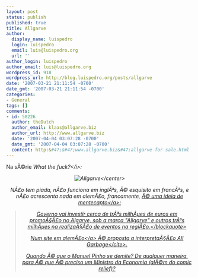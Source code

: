 ```yaml
---
layout: post
status: publish
published: true
title: Allgarve
author:
  display_name: luispedro
  login: luispedro
  email: luis@luispedro.org
  url: ''
author_login: luispedro
author_email: luis@luispedro.org
wordpress_id: 918
wordpress_url: http://blog.luispedro.org/posts/allgarve
date: '2007-03-21 21:11:54 -0700'
date_gmt: '2007-03-21 21:11:54 -0700'
categories:
- General
tags: []
comments:
- id: 58226
  author: theDutch
  author_email: klaas@allgarve.biz
  author_url: http://www.allgarve.biz
  date: '2007-04-04 03:07:28 -0700'
  date_gmt: '2007-04-04 03:07:28 -0700'
  content: http:&#47;&#47;www.allgarve.biz&#47;allgarve-for-sale.html
---
```

<p>Na s&Atilde;&copy;rie <i>What the fuck?<&#47;i>:</p>
<p><center><img id="image917" src="http:&#47;&#47;blog.luispedro.org&#47;wp-content&#47;uploads&#47;2007&#47;03&#47;allgarve.jpg" alt="Allgarve" &#47;><&#47;center></p>
<p>N&Atilde;&pound;o tem piada, n&Atilde;&pound;o funciona em ingl&Atilde;&ordf;s, &Atilde;&copy; esquisito em franc&Atilde;&ordf;s, e n&Atilde;&pound;o acrescenta nada em alem&Atilde;&pound;o, francamente, <a href="http:&#47;&#47;www.jornaldoalgarve.pt&#47;artigos.asp?varNumero=6205">&Atilde;&copy; uma ideia de mentecapto<&#47;a>:<br />
<blockquote>Governo vai investir cerca de tr&Atilde;&ordf;s milh&Atilde;&micro;es de euros em promo&Atilde;&sect;&Atilde;&pound;o no Algarve, sob a marca "Allgarve" e outros tr&Atilde;&ordf;s milh&Atilde;&micro;es na realiza&Atilde;&sect;&Atilde;&pound;o de eventos na regi&Atilde;&pound;o.<&#47;blockquote></p>
<p>Num <a href="http:&#47;&#47;www.portugalforum.de&#47;urlaub-portugal&#47;16861-algarve-allgarve.html">site em alem&Atilde;&pound;o<&#47;a> &Atilde;&copy; proposta a interpreta&Atilde;&sect;&Atilde;&pound;o <cite>All Garbage<&#47;cite>.
<p>Quando &Atilde;&copy; que o Manuel Pinho se demite? De qualquer maneira, para &Atilde;&copy; que &Atilde;&copy; preciso um Ministro da Economia (al&Atilde;&copy;m do comic relief)?</p>
